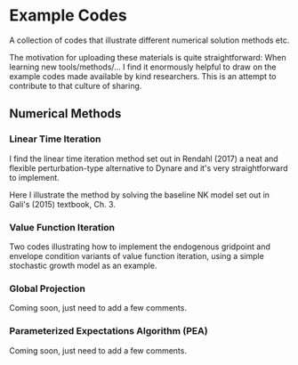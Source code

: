 # Example Codes
A collection of codes that illustrate different numerical solution methods etc.

The motivation for uploading these materials is quite straightforward: When learning new tools/methods/... I find it enormously helpful to draw on the example codes made available by kind researchers. This is an attempt to contribute to that culture of sharing.

## Numerical Methods
### Linear Time Iteration
I find the linear time iteration method set out in Rendahl (2017) a neat and flexible perturbation-type alternative to Dynare and it's very straightforward to implement. 

Here I illustrate the method by solving the baseline NK model set out in Gali's (2015) textbook, Ch. 3.

### Value Function Iteration

Two codes illustrating how to implement the endogenous gridpoint and envelope condition variants of value function iteration, using a simple stochastic growth model as an example.

### Global Projection

Coming soon, just need to add a few comments.

### Parameterized Expectations Algorithm (PEA)

Coming soon, just need to add a few comments.
